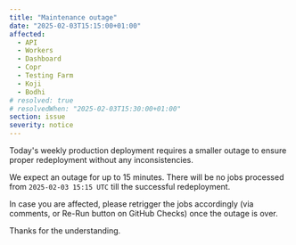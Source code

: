 ```yaml
---
title: "Maintenance outage"
date: "2025-02-03T15:15:00+01:00"
affected:
  - API
  - Workers
  - Dashboard
  - Copr
  - Testing Farm
  - Koji
  - Bodhi
# resolved: true
# resolvedWhen: "2025-02-03T15:30:00+01:00"
section: issue
severity: notice
---
```


Today's weekly production deployment requires a smaller outage to ensure proper
redeployment without any inconsistencies.

We expect an outage for up to 15 minutes. There will be no jobs processed from
`2025-02-03 15:15 UTC` till the successful redeployment.

In case you are affected, please retrigger the jobs accordingly (via comments,
or Re-Run button on GitHub Checks) once the outage is over.

Thanks for the understanding.
